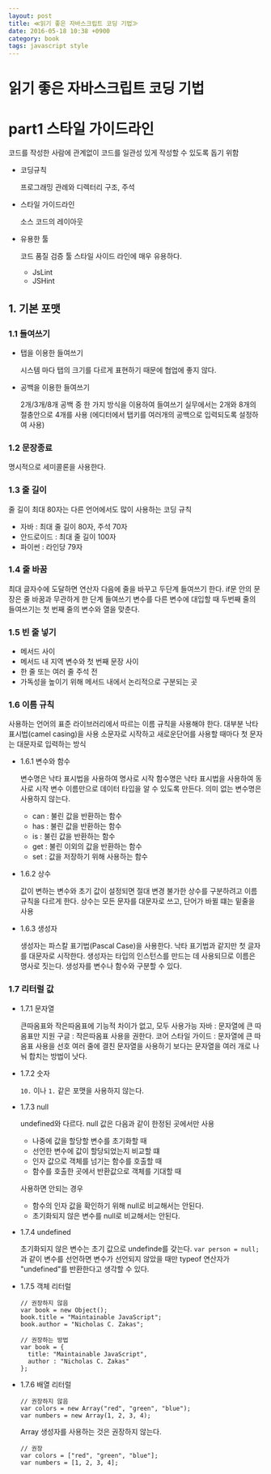 ```yaml
---
layout: post
title: ≪읽기 좋은 자바스크립트 코딩 기법≫  
date: 2016-05-18 10:38 +0900
category: book
tags: javascript style
---
```


읽기 좋은 자바스크립트 코딩 기법
===

# part1 스타일 가이드라인

코드를 작성한 사람에 관계없이 코드를 일관성 있게 작성할 수 있도록 돕기 위함

* 코딩규칙

  프로그래밍 관례와 디렉터리 구조, 주석

* 스타일 가이드라인

  소스 코드의 레이아웃

* 유용한 툴

  코드 품질 검증 툴 스타일 사이드 라인에 매우 유용하다.
	* JsLint
  * JSHint

## 1. 기본 포맷

### 1.1 들여쓰기

* 탭을 이용한 들여쓰기

  시스템 마다 탭의 크기를 다르게 표현하기 때문에 협업에 좋지 않다.

* 공백을 이용한 들여쓰기

  2개/3개/8개 공백 중 한 가지 방식을 이용하여 들여쓰기
  실무에서는 2개와 8개의 절충안으로 4개를 사용
  (에디터에서 탭키를 여러개의 공백으로 입력되도록 설정하여 사용)

### 1.2 문장종료

명시적으로 세미콜론을 사용한다.

### 1.3 줄 길이

줄 길이 최대 80자는 다른 언어에서도 많이 사용하는 코딩 규칙
* 자바 : 최대 줄 길이 80자, 주석 70자
* 안드로이드 : 최대 줄 길이 100자
* 파이썬 : 라인당 79자

### 1.4 줄 바꿈

최대 글자수에 도달하면 연산자 다음에 줄을 바꾸고 두단계 들여쓰기 한다.
if문 안의 문장은 줄 바꿈과 무관하게 한 단계 들여쓰기
변수를 다른 변수에 대입할 때 두번째 줄의 들여쓰기는 첫 번째 줄의 변수와 열을 맞춘다.

### 1.5 빈 줄 넣기

* 메서드 사이
* 메서드 내 지역 변수와 첫 번째 문장 사이
* 한 줄 또는 여러 줄 주석 전
* 가독성을 높이기 위해 메서드 내에서 논리적으로 구분되는 곳

### 1.6 이름 규칙

사용하는 언어의 표준 라이브러리에서 따르는 이름 규칙을 사용해야 한다.
대부분 낙타 표시법(camel casing)을 사용
소문자로 시작하고 새로운단어를 사용할 때마다 첫 문자는 대문자로 입력하는 방식

* 1.6.1 변수와 함수

  변수명은 낙타 표시법을 사용하여 명사로 시작
  함수명은 낙타 표시법을 사용하여 동사로 시작
  변수 이름만으로 데이터 타입을 알 수 있도록 만든다.
  의미 없는 변수명은 사용하지 않는다.

  * can : 불린 값을 반환하는 함수
  * has : 불린 값을 반환하는 함수
  * is : 불린 값을 반환하는 함수
  * get : 불린 이외의 값을 반환하는 함수
  * set : 값을 저장하기 위해 사용하는 함수

* 1.6.2 상수

  값이 변하는 변수와 초기 값이 설정되면 절대 변경 불가한 상수를 구분하려고 이름 규칙을 다르게 한다.
  상수는 모든 문자를 대문자로 쓰고, 단어가 바뀔 떄는 밑줄을 사용

* 1.6.3 생성자

  생성자는 파스칼 표기법(Pascal Case)을 사용한다.
  낙타 표기법과 같지만 첫 글자를 대문자로 시작한다.
  생성자는 타입의 인스턴스를 만드는 데 사용되므로 이름은 명사로 짓는다.
  생성자를 변수나 함수와 구분할 수 있다.

### 1.7 리터럴 값
* 1.7.1 문자열

  큰따옴표와 작은따옴표에 기능적 차이가 없고, 모두 사용가능
  자바 : 문자열에 큰 따옴표만 지원
  구글 : 작은따옴표 사용을 권한다.
  코어 스타일 가이드 : 문자열에 큰 따옴표 사용을 선호
  여러 줄에 결친 문자열을 사용하기 보다는 문자열을 여러 개로 나눠 합치는 방법이 낫다.

* 1.7.2 숫자

  `10.` 이나 `1.` 같은 포맷을 사용하지 않는다.

* 1.7.3 null

    undefined와 다르다. null 값은 다음과 같이 한정된 곳에서만 사용
    * 나중에 값을 할당할 변수를 초기화할 때
    * 선언한 변수에 값이 할당되었는지 비교할 떄
    * 인자 값으로 객체를 넘기는 함수를 호출할 때
    * 함수를 호출한 곳에서 반환값으로 객체를 기대할 때

    사용하면 안되는 경우
    * 함수의 인자 값을 확인하기 위해 null로 비교해서는 안된다.
    * 초기화되지 않은 변수를 null로 비교해서는 안된다.

* 1.7.4 undefined

  초기화되지 않은 변수는 초기 값으로 undefinde를 갖는다.
  `var person = null;` 과 같이 변수를 선언하면 변수가 선언되지 않았을 때만 typeof 연산자가 "undefined"를 반환한다고 생각할 수 있다.

* 1.7.5 객체 리터럴

  ```
  // 권장하지 않음
  var book = new Object();
  book.title = "Maintainable JavaScript";
  book.author = "Nicholas C. Zakas";
  ```
  ```
  // 권장하는 방법
  var book = {
    title: "Maintainable JavaScript",
    author : "Nicholas C. Zakas"
  };
  ```

* 1.7.6 배열 리터럴

  ```
  // 권장하지 않음
  var colors = new Array("red", "green", "blue");
  var numbers = new Array(1, 2, 3, 4);
  ```
  Array 생성자를 사용하는 것은 권장하지 않는다.
  ```
  // 권장
  var colors = ["red", "green", "blue"];
  var numbers = [1, 2, 3, 4];
  ```


